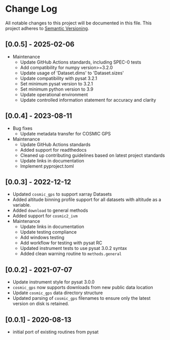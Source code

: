 # Change Log
All notable changes to this project will be documented in this file.
This project adheres to [Semantic Versioning](http://semver.org/).

## [0.0.5] - 2025-02-06
* Maintenance
  * Update GitHub Actions standards, including SPEC-0 tests
  * Add compatibility for numpy version>=3.2.0
  * Update usage of 'Dataset.dims' to 'Dataset.sizes'
  * Update compatibility with pysat 3.2.1
  * Set minimum pysat version to 3.2.1
  * Set minimum python version to 3.9
  * Update operational environment
  * Update controlled information statement for accuracy and clarity

## [0.0.4] - 2023-08-11
* Bug fixes
  * Update metadata transfer for COSMIC GPS
* Maintenance
  * Update GitHub Actions standards
  * Added support for readthedocs
  * Cleaned up contributing guidelines based on latest project standards
  * Update links in documentation
  * Implement pyproject.toml

## [0.0.3] - 2022-12-12
* Updated `cosmic_gps` to support xarray Datasets
* Added altitude binning profile support for all datasets with altitude
  as a variable.
* Added `download` to general methods
* Added support for `cosmic2_ivm`
* Maintenance
  * Update links in documentation
  * Update testing compliance
  * Add windows testing
  * Add workflow for testing with pysat RC
  * Updated instrument tests to use pysat 3.0.2 syntax
  * Added clean warning routine to `methods.general`

## [0.0.2] - 2021-07-07
* Update instrument style for pysat 3.0.0
* `cosmic_gps` now supports downloads from new public data location
* Update `cosmic_gps` data directory structure
* Updated parsing of `cosmic_gps` filenames to ensure only the latest
  version on disk is retained.

## [0.0.1] - 2020-08-13
* initial port of existing routines from pysat
